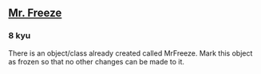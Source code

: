 <h2><a href=https://www.codewars.com/kata/514a3996d22ce03198000003/train/javascript target="_blank">Mr. Freeze</a></h2><h3>8 kyu</h3><p>There is an object/class already created called MrFreeze.  Mark this object as frozen so that no other changes can be made to it. </p>